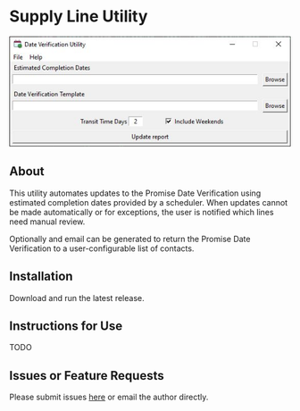 # Supply Line Utility

![Screenshot](screenshot.jpg)

## About

This utility automates updates to the Promise Date Verification using estimated completion dates provided by a scheduler. When updates cannot be made automatically or for exceptions, the user is notified which lines need manual review.

Optionally and email can be generated to return the Promise Date Verification to a user-configurable list of contacts.

## Installation
Download and run the latest release.

## Instructions for Use

TODO

## Issues or Feature Requests
Please submit issues [here](https://github.com/paulrunco/date-verification/issues) or email the author directly.